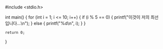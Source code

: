 #include <stdio.h>

int main() {
    for (int i = 1; i <= 10; i++) {
        if (i % 5 == 0) {
            printf("이것이 저의 최선입니다...\n");
        } else {
            printf("%d\n", i);
        }
    }

    return 0;
}
